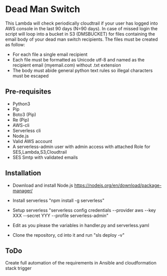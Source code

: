 Dead Man Switch
===============
This Lambda will check periodically cloudtrail if your user has logged into AWS console in the last 90 days (N=90 days). 
In case of missed login the script will loop into a bucket in S3 (DMSBUCKET) for files containing the email body of your dead man switch recipients.
The files must be created as follow:

* For each file a single email recipient
* Each file must be formatted as Unicode utf-8 and named as the recipient email (myemail.com) without .txt extension
* The body must abide general python text rules so illegal characters must be escaped

Pre-requisites
----------------

* Python3 
* Pip
* Boto3 (Pip)
* Re (Pip)
* AWS-cli
* Serverless cli
* Node.js 
* Valid AWS account
* A serverless-admin user with admin access with attached Role for SES,Lambda,S3,Cloudtrail
* SES Smtp with validated emails

Installation
-----------------

* Download and install Node.js https://nodejs.org/en/download/package-manager/

* Install serverless "npm install -g serverless"

* Setup serverless "serverless config credentials --provider aws --key XXX --secret YYY --profile serverless-admin"

* Edit as you please the variables in handler.py and serverless.yaml

* Clone the repository, cd into it and run "sls deploy -v"

ToDo
--------------------
Create full automation of the requirements in Ansible and cloudformation stack trigger
